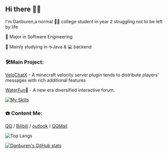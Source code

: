 ## Hi there 👋🏻

I'm Danburen,a normal 🧑‍🎓 college student in year 2 struggling not to be left by life

📖 Major in Software Engineering

🧱 Mainly studying in ☕Java & 💻 backend

### 🛠️Main Project:
[VeloChatX](https://github.com/Danburen/VeloChatX) - A minecraft velocity server plugin tends to distribute players' messages with rich additional features

[WaterFun](https://github.com/Danburen/WaterFun/tree/main):wrench: - A new era diversified interactive forum.

[![My Skills](https://skillicons.dev/icons?i=github,git,gradle,java,spring,windows,redis,mysql,powershell,vue,js,ts,css,html,idea,nuxtjs,nodejs,npm,&perline=10)](https://skillicons.dev)

### ☎️ Content Me:
[QQ](https://qm.qq.com/q/fM0Pou10gE) / 
[Bilibili](https://space.bilibili.com/446337357?spm_id_from=333.1007.0.0) /
[outlook](mailto:hc2964361672@outlook.com) /
[QQMail](mailto:2964361672@qq.com)

![Top Langs](https://github-readme-stats.vercel.app/api/top-langs/?username=Danburen&layout=compact)

[![Danburen's GitHub stats](https://github-readme-stats.vercel.app/api?username=Danburen&show_icons=true)](https://github.com/anuraghazra/github-readme-stats)

